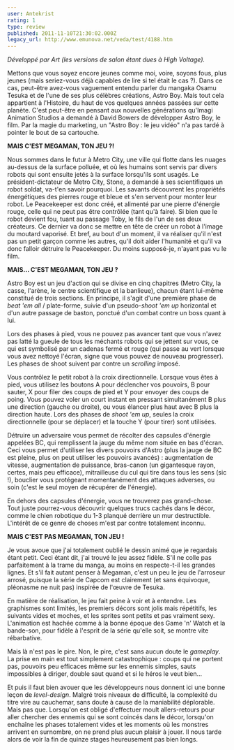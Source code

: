 ```yaml
---
user: Antekrist
rating: 1
type: review
published: 2011-11-10T21:30:02.000Z
legacy_url: http://www.emunova.net/veda/test/4188.htm
---
```

_Développé par Art (les versions de salon étant dues à High Voltage)._  

  

Mettons que vous soyez encore jeunes comme moi, voire, soyons fous, plus jeunes (mais seriez-vous déjà capables de lire si tel était le cas ?). Dans ce cas, peut-être avez-vous vaguement entendu parler du mangaka Osamu Tesuka et de l'une de ses plus célèbres créations, Astro Boy. Mais tout cela appartient à l'Histoire, du haut de vos quelques années passées sur cette planète. C'est peut-être en pensant aux nouvelles générations qu'Imagi Animation Studios a demandé à David Bowers de développer Astro Boy, le film. Par la magie du marketing, un "Astro Boy : le jeu vidéo" n'a pas tardé à pointer le bout de sa cartouche.  

  

**MAIS C'EST MEGAMAN, TON JEU ?!**  

Nous sommes dans le futur à Metro City, une ville qui flotte dans les nuages au-dessus de la surface polluée, et où les humains sont servis par divers robots qui sont ensuite jetés à la surface lorsqu'ils sont usagés. Le président-dictateur de Metro City, Stone, a demandé à ses scientifiques un robot soldat, va-t'en savoir pourquoi. Les savants découvrent les propriétés énergétiques des pierres rouge et bleue et s'en servent pour monter leur robot. Le Peacekeeper est donc créé, et alimenté par une pierre d'énergie rouge, celle qui ne peut pas être contrôlée (tant qu'à faire). Si bien que le robot devient fou, tuant au passage Toby, le fils de l'un de ses deux créateurs. Ce dernier va donc se mettre en tête de créer un robot à l'image du moutard vaporisé. Et bref, au bout d'un moment, il va réaliser qu'il n'est pas un petit garçon comme les autres, qu'il doit aider l'humanité et qu'il va donc falloir détruire le Peacekeeper. Du moins supposé-je, n'ayant pas vu le film.  

  

**MAIS... C'EST MEGAMAN, TON JEU ?**  

Astro Boy est un jeu d'action qui se divise en cinq chapitres (Metro City, la casse, l'arène, le centre scientifique et la banlieue), chacun étant lui-même constitué de trois sections. En principe, il s'agit d'une première phase de _beat 'em all_ / plate-forme, suivie d'un pseudo-_shoot 'em up_ horizontal et d'un autre passage de baston, ponctué d'un combat contre un boss quant à lui.  

Lors des phases à pied, vous ne pouvez pas avancer tant que vous n'avez pas latté la gueule de tous les méchants robots qui se jettent sur vous, ce qui est symbolisé par un cadenas fermé et rouge (qui passe au vert lorsque vous avez nettoyé l'écran, signe que vous pouvez de nouveau progresser). Les phases de shoot suivent par contre un _scrolling_ imposé.  

Vous contrôlez le petit robot à la croix directionnelle. Lorsque vous êtes à pied, vous utilisez les boutons A pour déclencher vos pouvoirs, B pour sauter, X pour filer des coups de pied et Y pour envoyer des coups de poing. Vous pouvez voler un court instant en pressant simultanément B plus une direction (gauche ou droite), ou vous élancer plus haut avec B plus la direction haute. Lors des phases de _shoot 'em up_, seules la croix directionnelle (pour se déplacer) et la touche Y (pour tirer) sont utilisées.  

Détruire un adversaire vous permet de récolter des capsules d'énergie appelées BC, qui remplissent la jauge du même nom située en bas d'écran. Ceci vous permet d'utiliser les divers pouvoirs d'Astro (plus la jauge de BC est pleine, plus on peut utiliser les pouvoirs avancés) : augmentation de vitesse, augmentation de puissance, bras-canon (un gigantesque rayon, certes, mais peu efficace), mitrailleuse du cul qui tire dans tous les sens (sic !), bouclier vous protégeant momentanément des attaques adverses, ou soin (c'est le seul moyen de récupérer de l'énergie).  

En dehors des capsules d'énergie, vous ne trouverez pas grand-chose. Tout juste pourrez-vous découvrir quelques trucs cachés dans le décor, comme le chien robotique du 1-3 planqué derrière un mur destructible. L'intérêt de ce genre de choses m'est par contre totalement inconnu.  

  

**MAIS C'EST PAS MEGAMAN, TON JEU !**  

Je vous avoue que j'ai totalement oublié le dessin animé que je regardais étant petit. Ceci étant dit, j'ai trouvé le jeu assez fidèle. S'il ne colle pas parfaitement à la trame du manga, au moins en respecte-t-il les grandes lignes. Et s'il fait autant penser à Megaman, c'est un peu le jeu de l'arroseur arrosé, puisque la série de Capcom est clairement (et sans équivoque, pléonasme ne nuit pas) inspirée de l'œuvre de Tesuka.  

En matière de réalisation, le jeu fait peine à voir et à entendre. Les graphismes sont limités, les premiers décors sont jolis mais répétitifs, les suivants vides et moches, et les sprites sont petits et pas vraiment sexy. L'animation est hachée comme à la bonne époque des Game 'n' Watch et la bande-son, pour fidèle à l'esprit de la série qu'elle soit, se montre vite rébarbative.  

Mais là n'est pas le pire. Non, le pire, c'est sans aucun doute le _gameplay_. La prise en main est tout simplement catastrophique : coups qui ne portent pas, pouvoirs peu efficaces même sur les ennemis simples, sauts impossibles à diriger, double saut quand et si le héros le veut bien...  

Et puis il faut bien avouer que les développeurs nous donnent ici une bonne leçon de _level-design_. Malgré trois niveaux de difficulté, la complexité du titre vire au cauchemar, sans doute à cause de la maniabilité déplorable. Mais pas que. Lorsqu'on est obligé d'effectuer moult allers-retours pour aller chercher des ennemis qui se sont coincés dans le décor, lorsqu'on enchaîne les phases totalement vides et les moments où les monstres arrivent en surnombre, on ne prend plus aucun plaisir à jouer. Il nous tarde alors de voir la fin de quinze stages heureusement pas bien longs.